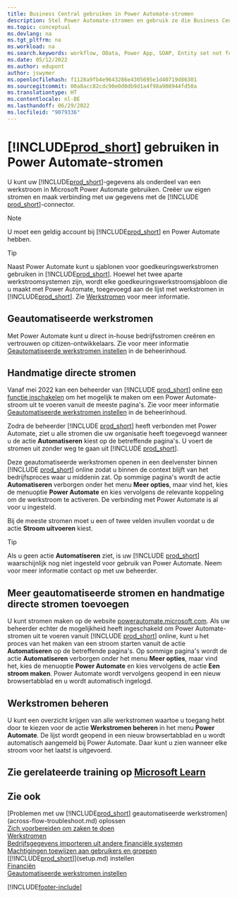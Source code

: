 ```yaml
---
title: Business Central gebruiken in Power Automate-stromen
description: Stel Power Automate-stromen en gebruik ze die Business Central-gegevens maken of wijzigen.
ms.topic: conceptual
ms.devlang: na
ms.tgt_pltfrm: na
ms.workload: na
ms.search.keywords: workflow, OData, Power App, SOAP, Entity set not found, workflowWebhookSubscriptions
ms.date: 05/12/2022
ms.author: edupont
author: jswymer
ms.openlocfilehash: f1128a9fb4e9643286e4305695e1d40719d86301
ms.sourcegitcommit: 00a8acc82cdc90e0d0db9d1a4f98a908944fd50a
ms.translationtype: HT
ms.contentlocale: nl-BE
ms.lasthandoff: 06/29/2022
ms.locfileid: "9079336"
---
```

# <a name="use-prod_short-in-power-automate-flows"></a>[!INCLUDE[prod_short](includes/prod_short.md)] gebruiken in Power Automate-stromen

U kunt uw [!INCLUDE[prod_short](includes/prod_short.md)]-gegevens als onderdeel van een werkstroom in Microsoft Power Automate gebruiken. Creëer uw eigen stromen en maak verbinding met uw gegevens met de [!INCLUDE [prod_short](includes/prod_short.md)]-connector.  

> [!NOTE]  
> U moet een geldig account bij [!INCLUDE[prod_short](includes/prod_short.md)] en Power Automate hebben.  

> [!TIP]
> Naast Power Automate kunt u sjablonen voor goedkeuringswerkstromen gebruiken in [!INCLUDE[prod_short](includes/prod_short.md)]. Hoewel het twee aparte werkstroomsystemen zijn, wordt elke goedkeuringswerkstroomsjabloon die u maakt met Power Automate, toegevoegd aan de lijst met werkstromen in [!INCLUDE[prod_short](includes/prod_short.md)]. Zie [Werkstromen](across-workflow.md) voor meer informatie.  

## <a name="automated-workflows"></a>Geautomatiseerde werkstromen

Met Power Automate kunt u direct in-house bedrijfsstromen creëren en vertrouwen op citizen-ontwikkelaars. Zie voor meer informatie [Geautomatiseerde werkstromen instellen](/dynamics365/business-central/dev-itpro/powerplatform/automate-workflows) in de beheerinhoud.  

## <a name="manual-instant-flows"></a>Handmatige directe stromen

Vanaf mei 2022 kan een beheerder van [!INCLUDE [prod_short](includes/prod_short.md)] online [een functie inschakelen](admin-feature-management.md) om het mogelijk te maken om een Power Automate-stroom uit te voeren vanuit de meeste pagina's. Zie voor meer informatie [Geautomatiseerde werkstromen instellen](/dynamics365/business-central/dev-itpro/powerplatform/automate-workflows) in de beheerinhoud.  

Zodra de beheerder [!INCLUDE [prod_short](includes/prod_short.md)] heeft verbonden met Power Automate, ziet u alle stromen die uw organisatie heeft toegevoegd wanneer u de actie **Automatiseren** kiest op de betreffende pagina's. U voert de stromen uit zonder weg te gaan uit [!INCLUDE [prod_short](includes/prod_short.md)].  

Deze geautomatiseerde werkstromen openen in een deelvenster binnen [!INCLUDE [prod_short](includes/prod_short.md)] online zodat u binnen de context blijft van het bedrijfsproces waar u middenin zat. Op sommige pagina's wordt de actie **Automatiseren** verborgen onder het menu **Meer opties**, maar vind het, kies de menuoptie **Power Automate** en kies vervolgens de relevante koppeling om de werkstroom te activeren. De verbinding met Power Automate is al voor u ingesteld.  

Bij de meeste stromen moet u een of twee velden invullen voordat u de actie **Stroom uitvoeren** kiest.  

> [!TIP]
> Als u geen actie **Automatiseren** ziet, is uw [!INCLUDE [prod_short](includes/prod_short.md)] waarschijnlijk nog niet ingesteld voor gebruik van Power Automate. Neem voor meer informatie contact op met uw beheerder.

## <a name="add-more-automated-flows-and-manual-instant-flows"></a>Meer geautomatiseerde stromen en handmatige directe stromen toevoegen

U kunt stromen maken op de website [powerautomate.microsoft.com](https://powerautomate.microsoft.com). Als uw beheerder echter de mogelijkheid heeft ingeschakeld om Power Automate-stromen uit te voeren vanuit [!INCLUDE [prod_short](includes/prod_short.md)] online, kunt u het proces van het maken van een stroom starten vanuit de actie **Automatiseren** op de betreffende pagina's. Op sommige pagina's wordt de actie **Automatiseren** verborgen onder het menu **Meer opties**, maar vind het, kies de menuoptie **Power Automate** en kies vervolgens de actie **Een stroom maken**. Power Automate wordt vervolgens geopend in een nieuw browsertabblad en u wordt automatisch ingelogd.

## <a name="manage-workflows"></a>Werkstromen beheren

U kunt een overzicht krijgen van alle werkstromen waartoe u toegang hebt door te kiezen voor de actie **Werkstromen beheren** in het menu **Power Automate**. De lijst wordt geopend in een nieuw browsertabblad en u wordt automatisch aangemeld bij Power Automate. Daar kunt u zien wanneer elke stroom voor het laatst is uitgevoerd.  

## <a name="see-related-training-at-microsoft-learn"></a>Zie gerelateerde training op [Microsoft Learn](/learn/modules/use-power-automate/)

## <a name="see-also"></a>Zie ook

[Problemen met uw [!INCLUDE[prod_short](includes/prod_short.md)] geautomatiseerde werkstromen](across-flow-troubleshoot.md) oplossen  
[Zich voorbereiden om zaken te doen](ui-get-ready-business.md)  
[Werkstromen](across-workflow.md)  
[Bedrijfsgegevens importeren uit andere financiële systemen](across-import-data-configuration-packages.md)  
[Machtigingen toewijzen aan gebruikers en groepen](ui-define-granular-permissions.md)  
[[!INCLUDE[prod_short](includes/prod_short.md)]](setup.md) instellen  
[Financiën](finance.md)  
[Geautomatiseerde werkstromen instellen](/dynamics365/business-central/dev-itpro/powerplatform/automate-workflows)  

[!INCLUDE[footer-include](includes/footer-banner.md)]